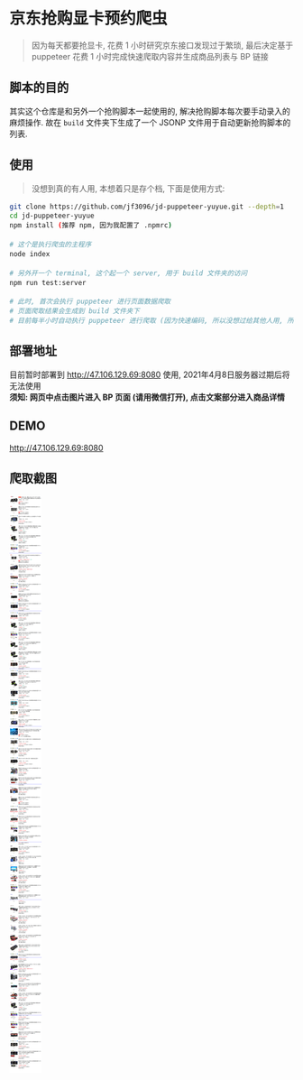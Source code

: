 # 京东抢购显卡预约爬虫

> 因为每天都要抢显卡, 花费 1 小时研究京东接口发现过于繁琐, 最后决定基于 puppeteer 花费 1 小时完成快速爬取内容并生成商品列表与 BP 链接

## 脚本的目的

其实这个仓库是和另外一个抢购脚本一起使用的, 解决抢购脚本每次要手动录入的麻烦操作.
故在 `build` 文件夹下生成了一个 JSONP 文件用于自动更新抢购脚本的列表.

## 使用

> 没想到真的有人用, 本想着只是存个档, 下面是使用方式:

```bash
git clone https://github.com/jf3096/jd-puppeteer-yuyue.git --depth=1
cd jd-puppeteer-yuyue
npm install (推荐 npm, 因为我配置了 .npmrc)

# 这个是执行爬虫的主程序
node index

# 另外开一个 terminal, 这个起一个 server, 用于 build 文件夹的访问
npm run test:server

# 此时, 首次会执行 puppeteer 进行页面数据爬取
# 页面爬取结果会生成到 build 文件夹下
# 目前每半小时自动执行 puppeteer 进行爬取 (因为快速编码, 所以没想过给其他人用, 所以就写死了半小时)
```

## 部署地址

目前暂时部署到 http://47.106.129.69:8080 使用, 2021年4月8日服务器过期后将无法使用 <br />
**须知: 网页中点击图片进入 BP 页面 (请用微信打开), 点击文案部分进入商品详情**

## DEMO

http://47.106.129.69:8080

## 爬取截图

![demo](demo.png)
